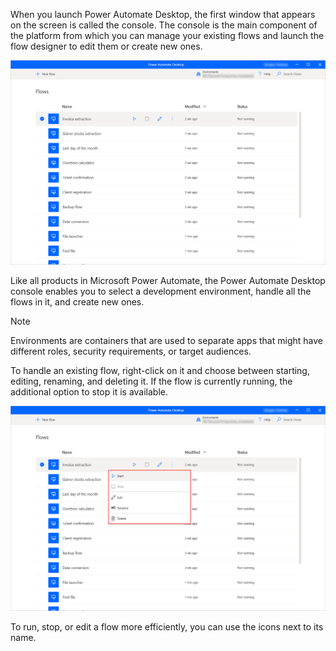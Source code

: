 When you launch Power Automate Desktop, the first window that appears on the screen is called the console. The console is the main component of the platform from which you can manage your existing flows and launch the flow designer to edit them or create new ones. 

![Screenshot of the Power Automate Desktop console.](..\media\console.png)

Like all products in Microsoft Power Automate, the Power Automate Desktop console enables you to select a development environment, handle all the flows in it, and create new ones.

 > [!NOTE]
 > Environments are containers that are used to separate apps that might have different roles, security requirements, or target audiences.

To handle an existing flow, right-click on it and choose between starting, editing, renaming, and deleting it. If the flow is currently running, the additional option to stop it is available.

![Screenshot of the available actions in the Power Automate Desktop console.](..\media\console-actions.png)

To run, stop, or edit a flow more efficiently, you can use the icons next to its name.
